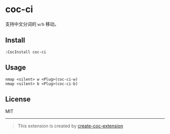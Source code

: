 # coc-ci

支持中文分词的 `w/b` 移动。

## Install

`:CocInstall coc-ci`

## Usage

```vim
nmap <silent> w <Plug>(coc-ci-w)
nmap <silent> b <Plug>(coc-ci-b)
```

## License

MIT

---

> This extension is created by [create-coc-extension](https://github.com/fannheyward/create-coc-extension)

